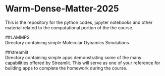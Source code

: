 # Warm-Dense-Matter-2025
This is the repository for the python codes, jupyter notebooks and other material related to the computational portion of the the course.


##LAMMPS                
Directory containing simple Molecular Dynamics Simulations

##streamlit             
Directory containing simple apps demonstrating some of the many capabilities offered by Streamlit. This will serve as one of your reference for building apps to complete the homework during the course.


